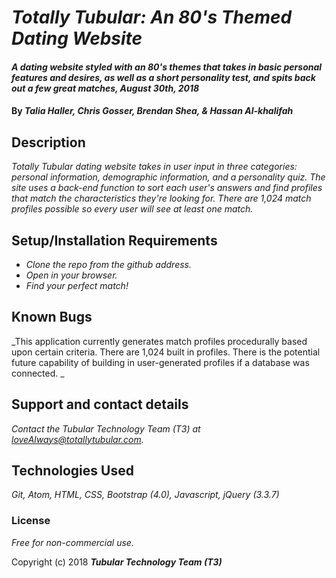 # _Totally Tubular: An 80's Themed Dating Website_

#### _A dating website styled with an 80's themes that takes in basic personal features and desires, as well as a short personality test, and spits back out a few great matches, August 30th, 2018_

#### By _**Talia Haller, Chris Gosser, Brendan Shea, & Hassan Al-khalifah**_

## Description

_Totally Tubular dating website takes in user input in three categories: personal information, demographic information, and a personality quiz. The site uses a back-end function to sort each user's answers and find profiles that match the characteristics they're looking for. There are 1,024 match profiles possible so every user will see at least one match._

## Setup/Installation Requirements

* _Clone the repo from the github address._
* _Open in your browser._
* _Find your perfect match!_

## Known Bugs

_This application currently generates match profiles procedurally based upon certain criteria. There are 1,024 built in profiles. There is the potential future capability of building in user-generated profiles if a database was connected. _

## Support and contact details

_Contact the Tubular Technology Team (T3) at loveAlways@totallytubular.com._

## Technologies Used

_Git, Atom, HTML, CSS, Bootstrap (4.0), Javascript, jQuery (3.3.7)_

### License

*Free for non-commercial use.*

Copyright (c) 2018 **_Tubular Technology Team (T3)_**
